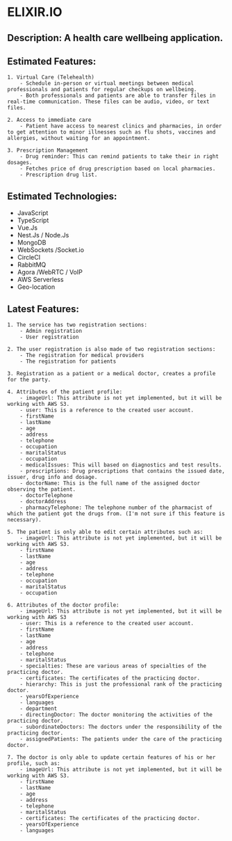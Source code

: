 # ELIXIR.IO

## Description: A health care wellbeing application.

## Estimated Features:

    1. Virtual Care (Telehealth)
        - Schedule in-person or virtual meetings between medical professionals and patients for regular checkups on wellbeing.
        - Both professionals and patients are able to transfer files in real-time communication. These files can be audio, video, or text files.

    2. Access to immediate care
        - Patient have access to nearest clinics and pharmacies, in order to get attention to minor illnesses such as flu shots, vaccines and allergies, without waiting for an appointment.

    3. Prescription Management
        - Drug reminder: This can remind patients to take their in right dosages.
        - Fetches price of drug prescription based on local pharmacies.
        - Prescription drug list.


## Estimated Technologies:
- JavaScript
- TypeScript
- Vue.Js
- Nest.Js / Node.Js
- MongoDB
- WebSockets /Socket.io
- CircleCI
- RabbitMQ
- Agora /WebRTC / VoIP
- AWS Serverless
- Geo-location


## Latest Features:

    1. The service has two registration sections:
        - Admin registration
        - User registration

    2. The user registration is also made of two registration sections:
        - The registration for medical providers
        - The registration for patients

    3. Registration as a patient or a medical doctor, creates a profile for the party.

    4. Attributes of the patient profile:
        - imageUrl: This attribute is not yet implemented, but it will be working with AWS S3.
        - user: This is a reference to the created user account.
        - firstName
        - lastName
        - age
        - address
        - telephone
        - occupation
        - maritalStatus
        - occupation
        - medicalIssues: This will based on diagnostics and test results.
        - prescriptions: Drug prescriptions that contains the issued date, issuer, drug info and dosage.
        - doctorName: This is the full name of the assigned doctor observing the patient.
        - doctorTelephone
        - doctorAddress
        - pharmacyTelephone: The telephone number of the pharmacist of which the patient got the drugs from. (I'm not sure if this feature is necessary).

    5. The patient is only able to edit certain attributes such as:
        - imageUrl: This attribute is not yet implemented, but it will be working with AWS S3.
        - firstName
        - lastName
        - age
        - address
        - telephone
        - occupation
        - maritalStatus
        - occupation

    6. Attributes of the doctor profile:
        - imageUrl: This attribute is not yet implemented, but it will be working with AWS S3
        - user: This is a reference to the created user account.
        - firstName
        - lastName
        - age
        - address
        - telephone
        - maritalStatus
        - specialties: These are various areas of specialties of the practicing doctor.
        - certificates: The certificates of the practicing doctor.
        - hierarchy: This is just the professional rank of the practicing doctor.
        - yearsOfExperience
        - languages
        - department
        - directingDoctor: The doctor monitoring the activities of the practicing doctor.
        - subordinateDoctors: The doctors under the responsibility of the practicing doctor.
        - assignedPatients: The patients under the care of the practicing doctor.

    7. The doctor is only able to update certain features of his or her profile, such as:
        - imageUrl: This attribute is not yet implemented, but it will be working with AWS S3.
        - firstName
        - lastName
        - age
        - address
        - telephone
        - maritalStatus
        - certificates: The certificates of the practicing doctor.
        - yearsOfExperience
        - languages


